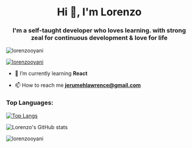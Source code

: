 <h1 align="center">Hi 👋, I'm Lorenzo</h1>
<h3 align="center">I'm a self-taught developer who loves learning. with strong zeal for continuous development & love for life</h3>

<p align="left"> <img src="https://komarev.com/ghpvc/?username=lorenzooyani&label=Profile%20views&color=0e75b6&style=flat" alt="lorenzooyani" /> </p>

<p align="left"> <a href="https://github.com/ryo-ma/github-profile-trophy"><img src="https://github-profile-trophy.vercel.app/?username=lorenzooyani" alt="lorenzooyani" /></a> </p>

- 🌱 I’m currently learning **React**

- 📫 How to reach me **jerumehlawrence@gmail.com**

<h3 align="left">Top Languages:</h3>
<p align="left">
</p>

[![Top Langs](https://github-readme-stats.vercel.app/api/top-langs/?username=Lorenzooyani)](https://github.com/anuraghazra/github-readme-stats)

![Lorenzo's GitHub stats](https://github-readme-stats.vercel.app/api?username=LorenzoOyani&show_icons=true&theme=transparent)

<p><img align="center" src="https://github-readme-streak-stats.herokuapp.com/?user=lorenzooyani&" alt="lorenzooyani" /></p>



